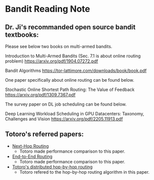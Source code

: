 # Bandit Reading Note

## Dr. Ji's recommanded open source bandit textbooks:

Please see below two books on multi-armed bandits.

Introduction to Multi-Armed Bandits (Sec. 7.1 is about online routing problem)
https://arxiv.org/pdf/1904.07272.pdf

Bandit Algorithms
https://tor-lattimore.com/downloads/book/book.pdf

One paper specifically about online routing can be found below.

Stochastic Online Shortest Path Routing: The Value of Feedback
https://arxiv.org/pdf/1309.7367.pdf

The survey paper on DL job scheduling can be found below.

Deep Learning Workload Scheduling in GPU Datacenters: Taxonomy, Challenges and Vision
https://arxiv.org/pdf/2205.11913.pdf

## Totoro's referred papers:
* [Next-Hop Routing](https://ieeexplore.ieee.org/document/5955086)
    * Totoro made performance comparison to this paper.
* [End-to-End Routing](https://arxiv.org/pdf/1011.4748.pdf)
    * Totoro made performance comparison to this paper.
* [Totoro's distributed hop-by-hop routing](https://hal.science/hal-01575796v1/file/combes_stochastic_online_shortest.pdf) 
    * Totoro refered to the hop-by-hop routing algorithm in this paper.
